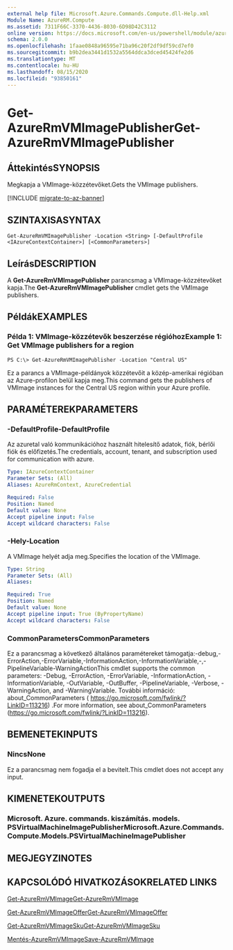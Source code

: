 ```yaml
---
external help file: Microsoft.Azure.Commands.Compute.dll-Help.xml
Module Name: AzureRM.Compute
ms.assetid: 7311F66C-3370-4436-8030-6D98D42C3112
online version: https://docs.microsoft.com/en-us/powershell/module/azurerm.compute/get-azurermvmimagepublisher
schema: 2.0.0
ms.openlocfilehash: 1faae0848a96595e71ba96c20f2df9df59cd7ef0
ms.sourcegitcommit: b9b2dea3441d1532a5564ddca3dced45424fe2d6
ms.translationtype: MT
ms.contentlocale: hu-HU
ms.lasthandoff: 08/15/2020
ms.locfileid: "93850161"
---
```

# <span data-ttu-id="c98bb-101">Get-AzureRmVMImagePublisher</span><span class="sxs-lookup"><span data-stu-id="c98bb-101">Get-AzureRmVMImagePublisher</span></span>

## <span data-ttu-id="c98bb-102">Áttekintés</span><span class="sxs-lookup"><span data-stu-id="c98bb-102">SYNOPSIS</span></span>
<span data-ttu-id="c98bb-103">Megkapja a VMImage-közzétevőket.</span><span class="sxs-lookup"><span data-stu-id="c98bb-103">Gets the VMImage publishers.</span></span>

[!INCLUDE [migrate-to-az-banner](../../includes/migrate-to-az-banner.md)]

## <span data-ttu-id="c98bb-104">SZINTAXISA</span><span class="sxs-lookup"><span data-stu-id="c98bb-104">SYNTAX</span></span>

```
Get-AzureRmVMImagePublisher -Location <String> [-DefaultProfile <IAzureContextContainer>] [<CommonParameters>]
```

## <span data-ttu-id="c98bb-105">Leírás</span><span class="sxs-lookup"><span data-stu-id="c98bb-105">DESCRIPTION</span></span>
<span data-ttu-id="c98bb-106">A **Get-AzureRmVMImagePublisher** parancsmag a VMImage-közzétevőket kapja.</span><span class="sxs-lookup"><span data-stu-id="c98bb-106">The **Get-AzureRmVMImagePublisher** cmdlet gets the VMImage publishers.</span></span>

## <span data-ttu-id="c98bb-107">Példák</span><span class="sxs-lookup"><span data-stu-id="c98bb-107">EXAMPLES</span></span>

### <span data-ttu-id="c98bb-108">Példa 1: VMImage-közzétevők beszerzése régióhoz</span><span class="sxs-lookup"><span data-stu-id="c98bb-108">Example 1: Get VMImage publishers for a region</span></span>
```
PS C:\> Get-AzureRmVMImagePublisher -Location "Central US"
```

<span data-ttu-id="c98bb-109">Ez a parancs a VMImage-példányok közzétevőit a közép-amerikai régióban az Azure-profilon belül kapja meg.</span><span class="sxs-lookup"><span data-stu-id="c98bb-109">This command gets the publishers of VMImage instances for the Central US region within your Azure profile.</span></span>

## <span data-ttu-id="c98bb-110">PARAMÉTEREK</span><span class="sxs-lookup"><span data-stu-id="c98bb-110">PARAMETERS</span></span>

### <span data-ttu-id="c98bb-111">-DefaultProfile</span><span class="sxs-lookup"><span data-stu-id="c98bb-111">-DefaultProfile</span></span>
<span data-ttu-id="c98bb-112">Az azuretal való kommunikációhoz használt hitelesítő adatok, fiók, bérlői fiók és előfizetés.</span><span class="sxs-lookup"><span data-stu-id="c98bb-112">The credentials, account, tenant, and subscription used for communication with azure.</span></span>

```yaml
Type: IAzureContextContainer
Parameter Sets: (All)
Aliases: AzureRmContext, AzureCredential

Required: False
Position: Named
Default value: None
Accept pipeline input: False
Accept wildcard characters: False
```

### <span data-ttu-id="c98bb-113">-Hely</span><span class="sxs-lookup"><span data-stu-id="c98bb-113">-Location</span></span>
<span data-ttu-id="c98bb-114">A VMImage helyét adja meg.</span><span class="sxs-lookup"><span data-stu-id="c98bb-114">Specifies the location of the VMImage.</span></span>

```yaml
Type: String
Parameter Sets: (All)
Aliases: 

Required: True
Position: Named
Default value: None
Accept pipeline input: True (ByPropertyName)
Accept wildcard characters: False
```

### <span data-ttu-id="c98bb-115">CommonParameters</span><span class="sxs-lookup"><span data-stu-id="c98bb-115">CommonParameters</span></span>
<span data-ttu-id="c98bb-116">Ez a parancsmag a következő általános paramétereket támogatja:-debug,-ErrorAction,-ErrorVariable,-InformationAction,-InformationVariable,-,-PipelineVariable-WarningAction</span><span class="sxs-lookup"><span data-stu-id="c98bb-116">This cmdlet supports the common parameters: -Debug, -ErrorAction, -ErrorVariable, -InformationAction, -InformationVariable, -OutVariable, -OutBuffer, -PipelineVariable, -Verbose, -WarningAction, and -WarningVariable.</span></span> <span data-ttu-id="c98bb-117">További információ: about_CommonParameters ( https://go.microsoft.com/fwlink/?LinkID=113216) .</span><span class="sxs-lookup"><span data-stu-id="c98bb-117">For more information, see about_CommonParameters (https://go.microsoft.com/fwlink/?LinkID=113216).</span></span>

## <span data-ttu-id="c98bb-118">BEMENETEK</span><span class="sxs-lookup"><span data-stu-id="c98bb-118">INPUTS</span></span>

### <span data-ttu-id="c98bb-119">Nincs</span><span class="sxs-lookup"><span data-stu-id="c98bb-119">None</span></span>
<span data-ttu-id="c98bb-120">Ez a parancsmag nem fogadja el a bevitelt.</span><span class="sxs-lookup"><span data-stu-id="c98bb-120">This cmdlet does not accept any input.</span></span>

## <span data-ttu-id="c98bb-121">KIMENETEK</span><span class="sxs-lookup"><span data-stu-id="c98bb-121">OUTPUTS</span></span>

### <span data-ttu-id="c98bb-122">Microsoft. Azure. commands. kiszámítás. models. PSVirtualMachineImagePublisher</span><span class="sxs-lookup"><span data-stu-id="c98bb-122">Microsoft.Azure.Commands.Compute.Models.PSVirtualMachineImagePublisher</span></span>

## <span data-ttu-id="c98bb-123">MEGJEGYZI</span><span class="sxs-lookup"><span data-stu-id="c98bb-123">NOTES</span></span>

## <span data-ttu-id="c98bb-124">KAPCSOLÓDÓ HIVATKOZÁSOK</span><span class="sxs-lookup"><span data-stu-id="c98bb-124">RELATED LINKS</span></span>

[<span data-ttu-id="c98bb-125">Get-AzureRmVMImage</span><span class="sxs-lookup"><span data-stu-id="c98bb-125">Get-AzureRmVMImage</span></span>](./Get-AzureRmVMImage.md)

[<span data-ttu-id="c98bb-126">Get-AzureRmVMImageOffer</span><span class="sxs-lookup"><span data-stu-id="c98bb-126">Get-AzureRmVMImageOffer</span></span>](./Get-AzureRmVMImageOffer.md)

[<span data-ttu-id="c98bb-127">Get-AzureRmVMImageSku</span><span class="sxs-lookup"><span data-stu-id="c98bb-127">Get-AzureRmVMImageSku</span></span>](./Get-AzureRmVMImageSku.md)

[<span data-ttu-id="c98bb-128">Mentés-AzureRmVMImage</span><span class="sxs-lookup"><span data-stu-id="c98bb-128">Save-AzureRmVMImage</span></span>](./Save-AzureRmVMImage.md)


